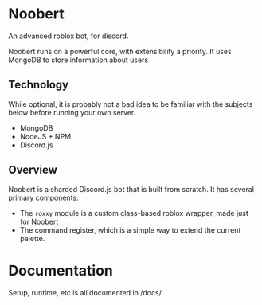 # Noobert
An advanced roblox bot, for discord.

Noobert runs on a powerful core, with extensibility a priority. It uses MongoDB to store information about users

## Technology
While optional, it is probably not a bad idea to be familiar with the subjects below before running your own server.

 - MongoDB
 - NodeJS + NPM
 - Discord.js

 ## Overview
 Noobert is a sharded Discord.js bot that is built from scratch. It has several primary components: 
  - The `roxxy` module is a custom class-based roblox wrapper, made just for Noobert
  - The command register, which is a simple way to extend the current palette.

# Documentation
Setup, runtime, etc is all documented in /docs/.
